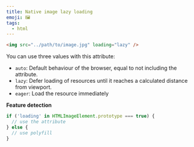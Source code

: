 ```yaml
---
title: Native image lazy loading
emoji: 🖼
tags:
  - html
---
```


```html
<img src="../path/to/image.jpg" loading="lazy" />
```

You can use three values with this attribute:

- `auto`: Default behaviour of the browser, equal to not including the attribute.
- `lazy`: Defer loading of resources until it reaches a calculated distance from viewport.
- `eager`: Load the resource immediately

**Feature detection**

```js
if ('loading' in HTMLImageElement.prototype === true) {
  // use the attribute
} else {
  // use polyfill
}
```
